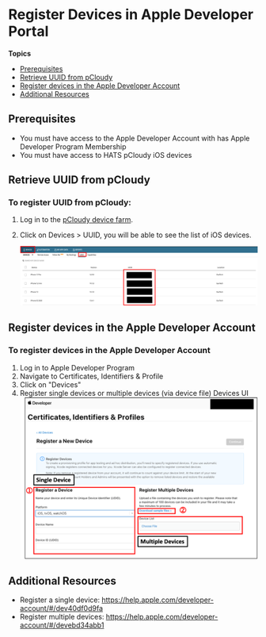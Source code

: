 # Register Devices in Apple Developer Portal

**Topics**
- [Prerequisites](#prerequisites)
- [Retrieve UUID from pCloudy](#retrieve-uuid-from-pcloudy)
- [Register devices in the Apple Developer Account](#register-devices-in-the-apple-developer-account)
- [Additional Resources](#additional-resources)

## Prerequisites

- You must have access to the Apple Developer Account with has Apple Developer Program Membership
- You must have access to HATS pCloudy iOS devices

## Retrieve UUID from pCloudy

### To register UUID from pCloudy:
1. Log in to the [pCloudy device farm](https://hats.pcloudy.com).
1. Click on Devices > UUID, you will be able to see the list of iOS devices.

    <kbd>![UUID](pcloudy-uuid.png)</kbd>


## Register devices in the Apple Developer Account

### To register devices in the Apple Developer Account
1. Log in to Apple Developer Program
1. Navigate to Certificates, Identifiers & Profile
1. Click on "Devices"
1. Register single devices or multiple devices (via device file)
Devices UI
    <kbd>![Register a New Device](pcloudy-register-a-device.png)</kbd>

## Additional Resources
- Register a single device: https://help.apple.com/developer-account/#/dev40df0d9fa
- Register multiple devices: https://help.apple.com/developer-account/#/devebd34abb1